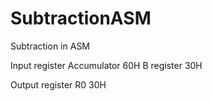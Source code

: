 # SubtractionASM
Subtraction in ASM


Input register
Accumulator
60H
B register
30H


Output register
R0
30H

